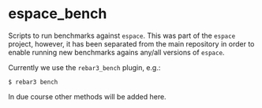 # espace_bench

Scripts to run benchmarks against `espace`. This was part of the
`espace` project, however, it has been separated from the main
repository in order to enable running new benchmarks agains any/all
versions of `espace`.

Currently we use the `rebar3_bench` plugin, e.g.:

	$ rebar3 bench
	
In due course other methods will be added here.
